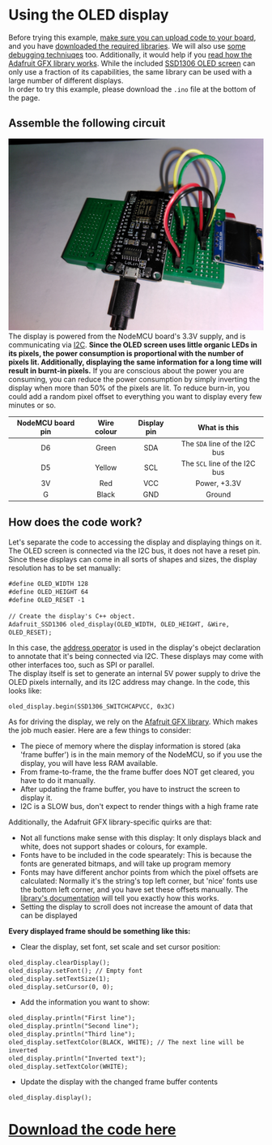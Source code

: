 # Using the OLED display

Before trying this example, [make sure you can upload code to your board](getting_started.md), and you have [downloaded the required libraries](arduino.md). We will also use [some debugging techniuqes](debug.md) too. Additionally, it would help if you [read how the Adafruit GFX library works](https://learn.adafruit.com/adafruit-gfx-graphics-library?view=all). While the included [SSD1306 OLED screen](https://cdn-shop.adafruit.com/datasheets/SSD1306.pdf) can only use a fraction of its capabilities, the same library can be used with a large number of different displays.  
In order to try this example, please download the `.ino` file at the bottom of the page.

## Assemble the following circuit
![oled_assembled](images/oled_assembled.jpg)
The display is powered from the NodeMCU board's 3.3V supply, and is communicating via [I2C](glossary.md). **Since the OLED screen uses little organic LEDs in its pixels, the power consumption is proportional with the number of pixels lit. Additionally, displaying the same information for a long time will result in burnt-in pixels.** If you are conscious about the power you are consuming, you can reduce the power consumption by simply inverting the display when more than 50% of the pixels are lit. To reduce burn-in, you could add a random pixel offset to everything you want to display every few minutes or so.  

| NodeMCU board pin | Wire colour | Display pin | What is this |
|:------------:|:------------:|:---------:|:--------:|
| D6 | Green | SDA | The `SDA` line of the I2C bus |
| D5 | Yellow | SCL | The `SCL` line of the I2C bus |
| 3V | Red | VCC | Power, +3.3V |
| G | Black | GND | Ground |

## How does the code work?

Let's separate the code to accessing the display and displaying things on it. The OLED screen is connected via the I2C bus, it does not have a reset pin. Since these displays can come in all sorts of shapes and sizes, the display resolution has to be set manually: 
```
#define OLED_WIDTH 128
#define OLED_HEIGHT 64
#define OLED_RESET -1

// Create the display's C++ object.
Adafruit_SSD1306 oled_display(OLED_WIDTH, OLED_HEIGHT, &Wire, OLED_RESET);
```
In this case, the [address operator](programming_in_c.md) is used in the display's obejct declaration to annotate that it's being connected via I2C. These displays may come with other interfaces too, such as SPI or parallel.  
The display itself is set to generate an internal 5V power supply to drive the OLED pixels internally, and its I2C address may change. In the code, this looks like:
```
oled_display.begin(SSD1306_SWITCHCAPVCC, 0x3C)
```

As for driving the display, we rely on the [Afafruit GFX library](https://learn.adafruit.com/adafruit-gfx-graphics-library?view=all). Which makes the job much easier. Here are a few things to consider:

- The piece of memory where the display information is stored (aka 'frame buffer') is in the main memory of the NodeMCU, so if you use the display, you will have less RAM available.
- From frame-to-frame, the the frame buffer does NOT get cleared, you have to do it manually.
- After updating the frame buffer, you have to instruct the screen to display it.
- I2C is a SLOW bus, don't expect to render things with a high frame rate

Additionally, the Adafruit GFX library-specific quirks are that:

- Not all functions make sense with this display:
It only displays black and white, does not support shades or colours, for example.
- Fonts have to be included in the code spearately:
This is because the fonts are generated bitmaps, and will take up program memory
- Fonts may have different anchor points from which the pixel offsets are calculated:
Normally it's the string's top left corner, but 'nice' fonts use the bottom left corner, and you have set these offsets manually. The [library's documentation](https://learn.adafruit.com/adafruit-gfx-graphics-library?view=all) will tell you exactly how this works.
- Setting the display to scroll does not increase the amount of data that can be displayed

**Every displayed frame should be something like this:**  
- Clear the display, set font, set scale and set cursor position:
```
oled_display.clearDisplay();
oled_display.setFont(); // Empty font
oled_display.setTextSize(1);
oled_display.setCursor(0, 0);
```
- Add the information you want to show:
```
oled_display.println("First line");
oled_display.println("Second line");
oled_display.println("Third line");
oled_display.setTextColor(BLACK, WHITE); // The next line will be inverted
oled_display.println("Inverted text");
oled_display.setTextColor(WHITE);
```
- Update the display with the changed frame buffer contents
```
oled_display.display();
```

# [Download the code here](arduino_code_files/oled_display/oled_display.ino)